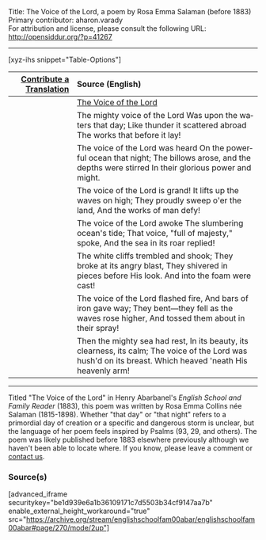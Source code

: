 <html>
<head></head>
<body>
Title: The Voice of the Lord, a poem by Rosa Emma Salaman (before 1883)<br />
Primary contributor: aharon.varady<br />
For attribution and license, please consult the following URL: <a href="http://opensiddur.org/?p=41267">http://opensiddur.org/?p=41267</a>
<p />
<hr />

[xyz-ihs snippet="Table-Options"]<table style="margin-left: auto; margin-right: auto;" class="draggable">
<thead><tr><th id="x" style="text-align: right;"><a href="/contribute/upload/">Contribute a Translation</a></th><th style="text-align: left;">Source (English)</th></tr></thead>
<tbody>
<tr><td style="vertical-align:top;">
<div class="liturgy" lang="he" style="text-align: right;">

</div></td>

<td style="vertical-align:top;">
<div class="english" lang="en" style="text-align: left;">
<u>The Voice of the Lord</u> 
</div></td></tr>


<tr><td style="vertical-align:top;">
<div class="liturgy" lang="he" style="text-align: right;">

</div></td>

<td style="vertical-align:top;">
<div class="english" lang="en" style="text-align: left;">
The mighty voice of the Lord 
Was upon the waters that day; 
Like thunder it scattered abroad 
The works that before it lay! 
</div></td></tr>


<tr><td style="vertical-align:top;">
<div class="liturgy" lang="he" style="text-align: right;">

</div></td>

<td style="vertical-align:top;">
<div class="english" lang="en" style="text-align: left;">
The voice of the Lord was heard 
On the powerful ocean that night;  
The billows arose, and the depths were stirred 
In their glorious power and might. 
</div></td></tr>


<tr><td style="vertical-align:top;">
<div class="liturgy" lang="he" style="text-align: right;">

</div></td>

<td style="vertical-align:top;">
<div class="english" lang="en" style="text-align: left;">
The voice of the Lord is grand! 
It lifts up the waves on high; 
They proudly sweep o'er the land, 
And the works of man defy! 
</div></td></tr>


<tr><td style="vertical-align:top;">
<div class="liturgy" lang="he" style="text-align: right;">

</div></td>

<td style="vertical-align:top;">
<div class="english" lang="en" style="text-align: left;">
The voice of the Lord awoke 
The slumbering ocean's tide; 
That voice, "full of majesty," spoke, 
And the sea in its roar replied! 
</div></td></tr>


<tr><td style="vertical-align:top;">
<div class="liturgy" lang="he" style="text-align: right;">

</div></td>

<td style="vertical-align:top;">
<div class="english" lang="en" style="text-align: left;">
The white cliffs trembled and shook; 
They broke at its angry blast, 
They shivered in pieces before His look. 
And into the foam were cast! 
</div></td></tr>


<tr><td style="vertical-align:top;">
<div class="liturgy" lang="he" style="text-align: right;">

</div></td>

<td style="vertical-align:top;">
<div class="english" lang="en" style="text-align: left;">
The voice of the Lord flashed fire, 
And bars of iron gave way; 
They bent—they fell as the waves rose higher, 
And tossed them about in their spray! 
</div></td></tr>


<tr><td style="vertical-align:top;">
<div class="liturgy" lang="he" style="text-align: right;">

</div></td>

<td style="vertical-align:top;">
<div class="english" lang="en" style="text-align: left;">
Then the mighty sea had rest, 
In its beauty, its clearness, its calm; 
The voice of the Lord was hush'd on its breast. 
Which heaved 'neath His heavenly arm! 
</div></td></tr>
</tbody></table>

<hr />

Titled "The Voice of the Lord" in Henry Abarbanel's <em>English School and Family Reader</em> (1883), this poem was written by Rosa Emma Collins née Salaman (1815-1898). Whether "that day" or "that night" refers to a primordial day of creation or a specific and dangerous storm is unclear, but the language of her poem feels inspired by Psalms (93, 29, and others). The poem was likely published before 1883 elsewhere previously although we haven't been able to locate where. If you know, please leave a comment or <a href="/contact/">contact us</a>. 

<h3>Source(s)</h3>

[advanced_iframe securitykey="be1d939e6a1b36109171c7d5503b34cf9147aa7b" enable_external_height_workaround="true" src="https://archive.org/stream/englishschoolfam00abar/englishschoolfam00abar#page/270/mode/2up"]

&nbsp;
</body>
</html>